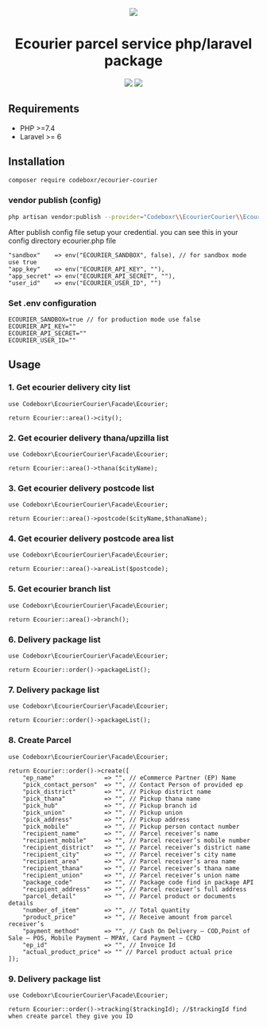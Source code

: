 <p align="center">
  <img src="https://ecourier.com.bd/wp-content/themes/ecourier-2.0/images/logo.svg">
</p>

<h1 align="center">Ecourier parcel service php/laravel package</h1>
<p align="center" >
<img src="https://img.shields.io/packagist/dt/codeboxr/ecourier-courier">
<img src="https://img.shields.io/packagist/stars/codeboxr/ecourier-courier">
</p>

## Requirements

- PHP >=7.4
- Laravel >= 6

## Installation

```bash
composer require codeboxr/ecourier-courier
```

### vendor publish (config)
```bash
php artisan vendor:publish --provider="Codeboxr\\EcourierCourier\\EcourierServiceProvider"
```

After publish config file setup your credential. you can see this in your config directory ecourier.php file
```
"sandbox"    => env("ECOURIER_SANDBOX", false), // for sandbox mode use true
"app_key"    => env("ECOURIER_API_KEY", ""),
"app_secret" => env("ECOURIER_API_SECRET", ""),
"user_id"    => env("ECOURIER_USER_ID", "")
```

### Set .env configuration
```
ECOURIER_SANDBOX=true // for production mode use false
ECOURIER_API_KEY=""
ECOURIER_API_SECRET=""
ECOURIER_USER_ID=""
```

## Usage

### 1. Get ecourier delivery city list

```
use Codeboxr\EcourierCourier\Facade\Ecourier;

return Ecourier::area()->city();

```

### 2. Get ecourier delivery thana/upzilla list

```
use Codeboxr\EcourierCourier\Facade\Ecourier;

return Ecourier::area()->thana($cityName);

```

### 3. Get ecourier delivery postcode list

```
use Codeboxr\EcourierCourier\Facade\Ecourier;

return Ecourier::area()->postcode($cityName,$thanaName);

```

### 4. Get ecourier delivery postcode area list

```
use Codeboxr\EcourierCourier\Facade\Ecourier;

return Ecourier::area()->areaList($postcode);

```

### 5. Get ecourier branch list

```
use Codeboxr\EcourierCourier\Facade\Ecourier;

return Ecourier::area()->branch();

```

### 6. Delivery package list

```
use Codeboxr\EcourierCourier\Facade\Ecourier;

return Ecourier::order()->packageList();

```

### 7. Delivery package list

```
use Codeboxr\EcourierCourier\Facade\Ecourier;

return Ecourier::order()->packageList();

```

### 8. Create Parcel

```
use Codeboxr\EcourierCourier\Facade\Ecourier;

return Ecourier::order()->create([
    "ep_name"              => "", // eCommerce Partner (EP) Name
    "pick_contact_person"  => "", // Contact Person of provided ep
    "pick_district"        => "", // Pickup district name
    "pick_thana"           => "", // Pickup thana name
    "pick_hub"             => "", // Pickup branch id 
    "pick_union"           => "", // Pickup union 
    "pick_address"         => "", // Pickup address
    "pick_mobile"          => "", // Pickup person contact number
    "recipient_name"       => "", // Parcel receiver’s name
    "recipient_mobile"     => "", // Parcel receiver’s mobile number
    "recipient_district"   => "", // Parcel receiver’s district name
    "recipient_city"       => "", // Parcel receiver’s city name
    "recipient_area"       => "", // Parcel receiver’s area name
    "recipient_thana"      => "", // Parcel receiver’s thana name
    "recipient_union"      => "", // Parcel receiver’s union name
    "package_code"         => "", // Package code find in package API
    "recipient_address"    => "", // Parcel receiver’s full address
    "parcel_detail"        => "", // Parcel product or documents details
    "number_of_item"       => "", // Total quantity
    "product_price"        => "", // Receive amount from parcel receiver’s
    "payment_method"       => "", // Cash On Delivery – COD,Point of Sale – POS, Mobile Payment – MPAY, Card Payment – CCRD
    "ep_id"                => "", // Invoice Id 
    "actual_product_price" => "" // Parcel product actual price
]);

```

### 9. Delivery package list

```
use Codeboxr\EcourierCourier\Facade\Ecourier;

return Ecourier::order()->tracking($trackingId); //$trackingId find when create parcel they give you ID

```
